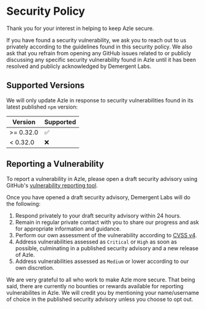 # Security Policy

Thank you for your interest in helping to keep Azle secure.

If you have found a security vulnerability, we ask you to reach out to us privately according to the guidelines found in this security policy. We also ask that you refrain from opening any GitHub issues related to or publicly discussing any specific security vulnerability found in Azle until it has been resolved and publicly acknowledged by Demergent Labs.

## Supported Versions

We will only update Azle in response to security vulnerabilities found in its latest published `npm` version:

| Version | Supported          |
| ------- | ------------------ |
| >= 0.32.0   | :white_check_mark: |
| < 0.32.0   | :x:                |

## Reporting a Vulnerability

To report a vulnerability in Azle, please open a draft security advisory using GitHub's [vulnerability reporting tool](https://github.com/demergent-labs/azle/security/advisories/new).

Once you have opened a draft security advisory, Demergent Labs will do the following:

1. Respond privately to your draft security advisory within 24 hours.
2. Remain in regular private contact with you to share our progress and ask for appropriate information and guidance.
3. Perform our own assessment of the vulnerability according to [CVSS v4](https://www.first.org/cvss/v4-0/specification-document).
4. Address vulnerabilities assessed as `Critical` or `High` as soon as possible, culminating in a published security advisory and a new release of Azle.
5. Address vulnerabilities assessed as `Medium` or lower according to our own discretion.

We are very grateful to all who work to make Azle more secure. That being said, there are currently no bounties or rewards available for reporting vulnerabilites in Azle. We will credit you by mentioning your name/username of choice in the published security advisory unless you choose to opt out.
